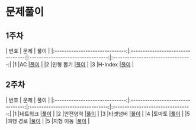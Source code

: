 # 문제풀이

## 1주차
| 번호                            | 문제                                 | 풀이                                  | 
|:------------------------------:|:---------------------------------:|:---------------------------------:|:---------------------------------:|
|1   |AC |[풀이](yoonyoung/Stack_Queue/AC/AC/main.cpp) |
|2   |인형 뽑기 |[풀이](yoonyoung/Stack_Queue/DrawingDoll/DrawingDoll/main.cpp) |
|3   |H-Index |[풀이](yoonyoung/Stack_Queue/HIndex/HIndex/main.cpp) |

## 2주차
| 번호                            | 문제                                 | 풀이                                  | 
|:------------------------------:|:---------------------------------:|:---------------------------------:|:---------------------------------:|
|1   |네트워크 |[풀이](yoonyoung/BFS_DFS/Network/Network/main.cpp) |
|2   |안전영역 |[풀이](yoonyoung/BFS_DFS/SafeArea/SafeArea/main.cpp) |
|3   |타겟넘버 |[풀이](yoonyoung/BFS_DFS/TargetNumb/TargetNumb/main.cpp) |
|4   |토마토 |[풀이](yoonyoung/BFS_DFS/Tomato/Tomato/main.cpp) |
|5   |여행 경로 |[풀이](yoonyoung/BFS_DFS/TravelRoute/TravelRoute/main.cpp) |
|5   |지형 이동 |[풀이](yoonyoung/BFS_DFS/moveTerrain/moveTerrain/main.cpp) |

